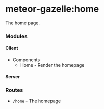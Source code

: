 # meteor-gazelle:home

The home page.

### Modules

#### Client
* Components
  * Home - Render the homepage

#### Server

### Routes
* `/home` - The homepage
